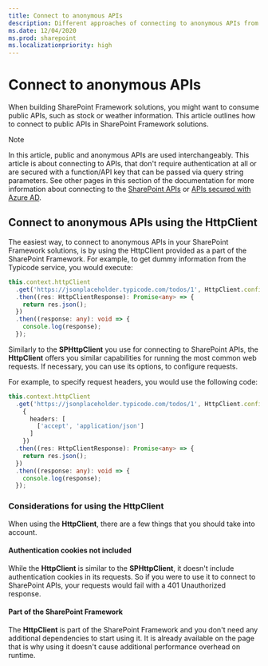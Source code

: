 ```yaml
---
title: Connect to anonymous APIs
description: Different approaches of connecting to anonymous APIs from your SharePoint Framework solutions
ms.date: 12/04/2020
ms.prod: sharepoint
ms.localizationpriority: high
---
```


# Connect to anonymous APIs

When building SharePoint Framework solutions, you might want to consume public APIs, such as stock or weather information. This article outlines how to connect to public APIs in SharePoint Framework solutions.

> [!NOTE]
> In this article, public and anonymous APIs are used interchangeably. This article is about connecting to APIs, that don't require authentication at all or are secured with a function/API key that can be passed via query string parameters. See other pages in this section of the documentation for more information about connecting to the [SharePoint APIs](connect-to-sharepoint.md) or [APIs secured with Azure AD](use-aadhttpclient.md).

## Connect to anonymous APIs using the HttpClient

The easiest way, to connect to anonymous APIs in your SharePoint Framework solutions, is by using the HttpClient provided as a part of the SharePoint Framework. For example, to get dummy information from the Typicode service, you would execute:

```typescript
this.context.httpClient
  .get('https://jsonplaceholder.typicode.com/todos/1', HttpClient.configurations.v1)
  .then((res: HttpClientResponse): Promise<any> => {
    return res.json();
  })
  .then((response: any): void => {
    console.log(response);
  });
```

Similarly to the **SPHttpClient** you use for connecting to SharePoint APIs, the **HttpClient** offers you similar capabilities for running the most common web requests. If necessary, you can use its options, to configure requests.

For example, to specify request headers, you would use the following code:

```typescript
this.context.httpClient
  .get('https://jsonplaceholder.typicode.com/todos/1', HttpClient.configurations.v1,
    {
      headers: [
        ['accept', 'application/json']
      ]
    })
  .then((res: HttpClientResponse): Promise<any> => {
    return res.json();
  })
  .then((response: any): void => {
    console.log(response);
  });
```

### Considerations for using the HttpClient

When using the **HttpClient**, there are a few things that you should take into account.

#### Authentication cookies not included

While the **HttpClient** is similar to the **SPHttpClient**, it doesn't include authentication cookies in its requests. So if you were to use it to connect to SharePoint APIs, your requests would fail with a 401 Unauthorized response.

#### Part of the SharePoint Framework

The **HttpClient** is part of the SharePoint Framework and you don't need any additional dependencies to start using it. It is already available on the page that is why using it doesn't cause additional performance overhead on runtime.
